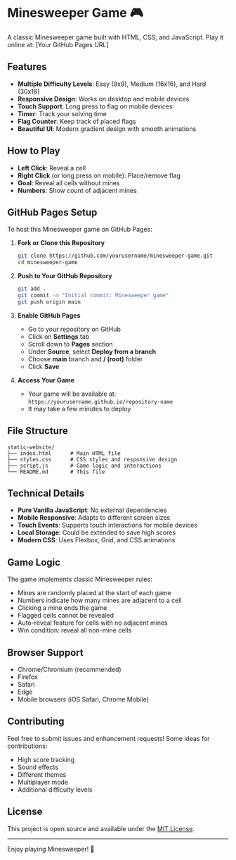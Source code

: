 # Minesweeper Game 🎮

A classic Minesweeper game built with HTML, CSS, and JavaScript. Play it online at: [Your GitHub Pages URL]

## Features

- **Multiple Difficulty Levels**: Easy (9x9), Medium (16x16), and Hard (30x16)
- **Responsive Design**: Works on desktop and mobile devices
- **Touch Support**: Long press to flag on mobile devices
- **Timer**: Track your solving time
- **Flag Counter**: Keep track of placed flags
- **Beautiful UI**: Modern gradient design with smooth animations

## How to Play

- **Left Click**: Reveal a cell
- **Right Click** (or long press on mobile): Place/remove flag
- **Goal**: Reveal all cells without mines
- **Numbers**: Show count of adjacent mines

## GitHub Pages Setup

To host this Minesweeper game on GitHub Pages:

1. **Fork or Clone this Repository**
   ```bash
   git clone https://github.com/yourusername/minesweeper-game.git
   cd minesweeper-game
   ```

2. **Push to Your GitHub Repository**
   ```bash
   git add .
   git commit -m "Initial commit: Minesweeper game"
   git push origin main
   ```

3. **Enable GitHub Pages**
   - Go to your repository on GitHub
   - Click on **Settings** tab
   - Scroll down to **Pages** section
   - Under **Source**, select **Deploy from a branch**
   - Choose **main** branch and **/ (root)** folder
   - Click **Save**

4. **Access Your Game**
   - Your game will be available at: `https://yourusername.github.io/repository-name`
   - It may take a few minutes to deploy

## File Structure

```
static-website/
├── index.html      # Main HTML file
├── styles.css      # CSS styles and responsive design
├── script.js       # Game logic and interactions
└── README.md       # This file
```

## Technical Details

- **Pure Vanilla JavaScript**: No external dependencies
- **Mobile Responsive**: Adapts to different screen sizes
- **Touch Events**: Supports touch interactions for mobile devices
- **Local Storage**: Could be extended to save high scores
- **Modern CSS**: Uses Flexbox, Grid, and CSS animations

## Game Logic

The game implements classic Minesweeper rules:
- Mines are randomly placed at the start of each game
- Numbers indicate how many mines are adjacent to a cell
- Clicking a mine ends the game
- Flagged cells cannot be revealed
- Auto-reveal feature for cells with no adjacent mines
- Win condition: reveal all non-mine cells

## Browser Support

- Chrome/Chromium (recommended)
- Firefox
- Safari
- Edge
- Mobile browsers (iOS Safari, Chrome Mobile)

## Contributing

Feel free to submit issues and enhancement requests! Some ideas for contributions:
- High score tracking
- Sound effects
- Different themes
- Multiplayer mode
- Additional difficulty levels

## License

This project is open source and available under the [MIT License](LICENSE).

---

Enjoy playing Minesweeper! 🎯